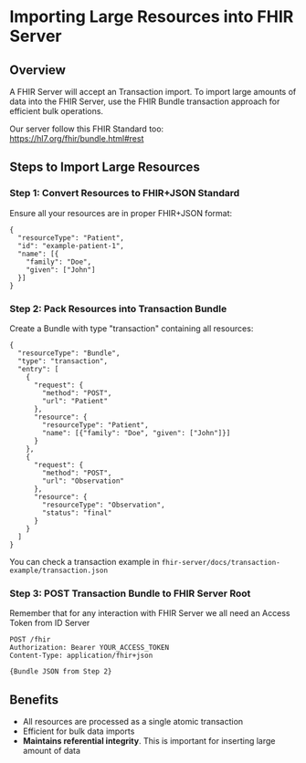 # Importing Large Resources into FHIR Server

## Overview

A FHIR Server will accept an Transaction import. To import large amounts of data into the FHIR Server, use the FHIR Bundle transaction approach for efficient bulk operations.

Our server follow this FHIR Standard too: https://hl7.org/fhir/bundle.html#rest

## Steps to Import Large Resources

### Step 1: Convert Resources to FHIR+JSON Standard

Ensure all your resources are in proper FHIR+JSON format:
```
{
  "resourceType": "Patient",
  "id": "example-patient-1",
  "name": [{
    "family": "Doe",
    "given": ["John"]
  }]
}
```

### Step 2: Pack Resources into Transaction Bundle

Create a Bundle with type "transaction" containing all resources:
```
{
  "resourceType": "Bundle",
  "type": "transaction",
  "entry": [
    {
      "request": {
        "method": "POST",
        "url": "Patient"
      },
      "resource": {
        "resourceType": "Patient",
        "name": [{"family": "Doe", "given": ["John"]}]
      }
    },
    {
      "request": {
        "method": "POST", 
        "url": "Observation"
      },
      "resource": {
        "resourceType": "Observation",
        "status": "final"
      }
    }
  ]
}
```
You can check a transaction example in `fhir-server/docs/transaction-example/transaction.json`

### Step 3: POST Transaction Bundle to FHIR Server Root
Remember that for any interaction with FHIR Server we all need an Access Token from ID Server
```
POST /fhir
Authorization: Bearer YOUR_ACCESS_TOKEN
Content-Type: application/fhir+json

{Bundle JSON from Step 2}
```

## Benefits

- All resources are processed as a single atomic transaction
- Efficient for bulk data imports
- **Maintains referential integrity**. This is important for inserting large amount of data